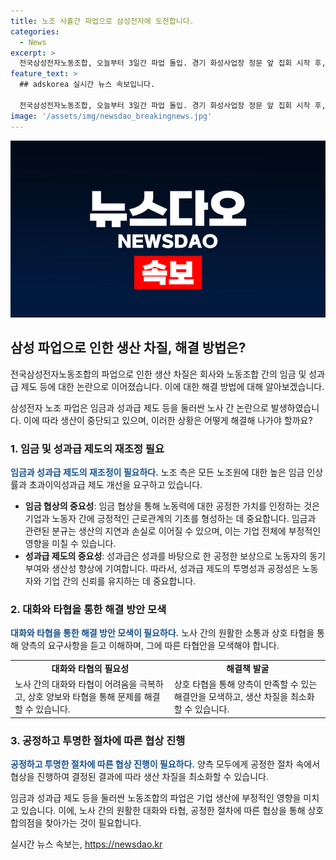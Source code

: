 ```yaml
---
title: 노조 사흘간 파업으로 삼성전자에 도전합니다.
categories:
  - News
excerpt: >
  전국삼성전자노동조합, 오늘부터 3일간 파업 돌입. 경기 화성사업장 정문 앞 집회 시작 후, 총파업 계획. 목적은 생산 차질, 노조원 임금 인상과 성과급 개선 요구. 7일 연가 투쟁 이후 두번째 파업. #삼성전자 #삼성전자_노조 #전삼노
feature_text: >
  ## adskorea 실시간 뉴스 속보입니다.

  전국삼성전자노동조합, 오늘부터 3일간 파업 돌입. 경기 화성사업장 정문 앞 집회 시작 후, 총파업 계획. 목적은 생산 차질, 노조원 임금 인상과 성과급 개선 요구. 7일 연가 투쟁 이후 두번째 파업. #삼성전자 #삼성전자_노조 #전삼노
image: '/assets/img/newsdao_breakingnews.jpg'
---
```


<p><img src="/assets/img/newsdao_breakingnews.jpg" alt="adskorea 속보" /></p>

<h2 data-ke-size="size26">삼성 파업으로 인한 생산 차질, 해결 방법은?</h2>

<p>전국삼성전자노동조합의 파업으로 인한 생산 차질은 회사와 노동조합 간의 임금 및 성과급 제도 등에 대한 논란으로 이어졌습니다. 이에 대한 해결 방법에 대해 알아보겠습니다.</p>

<p data-ke-size="size16">삼성전자 노조 파업은 임금과 성과급 제도 등을 둘러싼 노사 간 논란으로 발생하였습니다. 이에 따라 생산이 중단되고 있으며, 이러한 상황은 어떻게 해결해 나가야 할까요?</p>

<h3>1. 임금 및 성과급 제도의 재조정 필요</h3>

<p><b><span style="color: #1a5490;">임금과 성과급 제도의 재조정이 필요하다.</span></b> 노조 측은 모든 노조원에 대한 높은 임금 인상률과 초과이익성과급 제도 개선을 요구하고 있습니다.</p>

<ul>
  <li><b>임금 협상의 중요성</b>: 임금 협상을 통해 노동력에 대한 공정한 가치를 인정하는 것은 기업과 노동자 간에 긍정적인 근로관계의 기초를 형성하는 데 중요합니다. 임금과 관련된 분규는 생산의 지연과 손실로 이어질 수 있으며, 이는 기업 전체에 부정적인 영향을 미칠 수 있습니다.</li>
  <li><b>성과급 제도의 중요성</b>: 성과급은 성과를 바탕으로 한 공정한 보상으로 노동자의 동기부여와 생산성 향상에 기여합니다. 따라서, 성과급 제도의 투명성과 공정성은 노동자와 기업 간의 신뢰를 유지하는 데 중요합니다.</li>
</ul>

<h3>2. 대화와 타협을 통한 해결 방안 모색</h3>

<p><b><span style="color: #1a5490;">대화와 타협을 통한 해결 방안 모색이 필요하다.</span></b> 노사 간의 원활한 소통과 상호 타협을 통해 양측의 요구사항을 듣고 이해하며, 그에 따른 타협안을 모색해야 합니다.</p>

<table>
  <tr>
    <td style="text-align: center; height: 17px;"><b>대화와 타협의 필요성</b></td>
    <td style="text-align: center; height: 17px;"><b>해결책 발굴</b></td>
  </tr>
  <tr>
    <td>노사 간의 대화와 타협이 어려움을 극복하고, 상호 양보와 타협을 통해 문제를 해결할 수 있습니다.</td>
    <td>상호 타협을 통해 양측이 만족할 수 있는 해결안을 모색하고, 생산 차질을 최소화할 수 있습니다.</td>
  </tr>
</table>

<h3>3. 공정하고 투명한 절차에 따른 협상 진행</h3>

<p><b><span style="color: #1a5490;">공정하고 투명한 절차에 따른 협상 진행이 필요하다.</span></b> 양측 모두에게 공정한 절차 속에서 협상을 진행하여 결정된 결과에 따라 생산 차질을 최소화할 수 있습니다.</p>

<p data-ke-size="size16">임금과 성과급 제도 등을 둘러싼 노동조합의 파업은 기업 생산에 부정적인 영향을 미치고 있습니다. 이에, 노사 간의 원활한 대화와 타협, 공정한 절차에 따른 협상을 통해 상호 합의점을 찾아가는 것이 필요합니다.</p>
실시간 뉴스 속보는, <a href="https://newsdao.kr" rel="dofollow">https://newsdao.kr</a>


